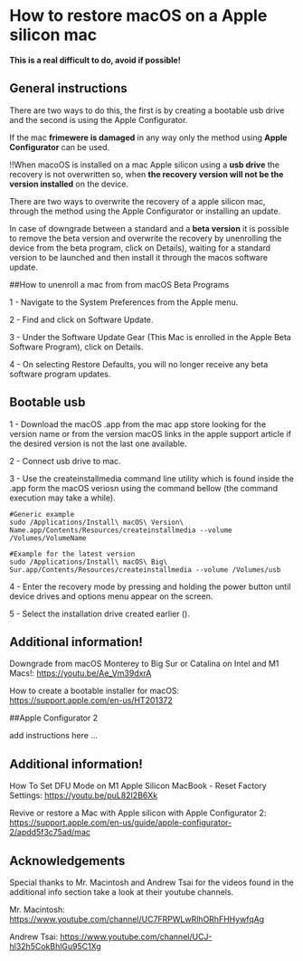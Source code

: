# How to restore macOS on a Apple silicon mac

**This is a real difficult to do, avoid if possible!**

## General instructions

There are two ways to do this, the first is by creating a bootable usb drive and the second is using the Apple Configurator.

If the mac **frimewere is damaged** in any way only the method using **Apple Configurator** can be used.

!!When macoOS is installed on a mac Apple silicon using a **usb drive** the recovery is not overwritten so, when **the recovery version will not be the version installed** on the device.

There are two ways to overwrite the recovery of a apple silicon mac, through the method using the Apple Configurator or installing an update.

In case of downgrade between a standard and a **beta version** it is possible to remove the beta version and overwrite the recovery by unenrolling the device from the beta program, click on Details), waiting for a standard version to be launched and then install it through the macos software update.


##How to unenroll a mac from from macOS Beta Programs

1 - Navigate to the System Preferences from the Apple menu.

2 - Find and click on Software Update.

3 - Under the Software Update Gear (This Mac is enrolled in the Apple Beta Software Program), click on Details.

4 - On selecting Restore Defaults, you will no longer receive any beta software program updates.


## Bootable usb

1 - Download the macOS .app from the mac app store looking for the version name or from the version macOS links in the apple support article if the desired version is not the last one available.

2 - Connect usb drive to mac.

3 - Use the createinstallmedia command line utility which is found inside the .app form the macOS veriosn using the command bellow (the command execution may take a while).
```
#Generic example
sudo /Applications/Install\ macOS\ Version\ Name.app/Contents/Resources/createinstallmedia --volume /Volumes/VolumeName

#Example for the latest version
sudo /Applications/Install\ macOS\ Big\ Sur.app/Contents/Resources/createinstallmedia --volume /Volumes/usb
```

4 - Enter the recovery mode by pressing and holding the power button until device drives and options menu appear on the screen.

5 - Select the installation drive created earlier ().


Additional information!
---

Downgrade from macOS Monterey to Big Sur or Catalina on Intel and M1 Macs!: https://youtu.be/Ae_Vm39dxrA

How to create a bootable installer for macOS: https://support.apple.com/en-us/HT201372


##Apple Configurator 2

add instructions here ...


Additional information!
---

How To Set DFU Mode on M1 Apple Silicon MacBook - Reset Factory Settings: https://youtu.be/puL82I2B6Xk

Revive or restore a Mac with Apple silicon with Apple Configurator 2: https://support.apple.com/en-us/guide/apple-configurator-2/apdd5f3c75ad/mac

## Acknowledgements

Special thanks to Mr. Macintosh and Andrew Tsai for the videos found in the additional info section take a look at their youtube channels.


Mr. Macintosh: https://www.youtube.com/channel/UC7FRPWLwRlhORhFHHywfqAg

Andrew Tsai: https://www.youtube.com/channel/UCJ-hl32h5CokBhlGu95C1Xg